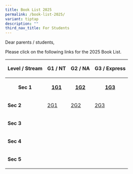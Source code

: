 ```yaml
---
title: Book List 2025
permalink: /book-list-2025/
variant: tiptap
description: ""
third_nav_title: For Students
---
```

<p>Dear parents / students,</p>
<p>Please click on the following links for the 2025 Book List.</p>
<table style="minWidth: 100px">
<colgroup>
<col>
<col>
<col>
<col>
</colgroup>
<tbody>
<tr>
<td rowspan="1" colspan="1">
<p><strong>Level / Stream</strong>
</p>
</td>
<td rowspan="1" colspan="1">
<p><strong>G1 / NT</strong>
</p>
</td>
<td rowspan="1" colspan="1">
<p><strong>G2 / NA</strong>
</p>
</td>
<td rowspan="1" colspan="1">
<p><strong>G3 / Express</strong>
</p>
</td>
</tr>
<tr>
<th rowspan="1" colspan="1">
<p><strong>Sec 1</strong>
</p>
</th>
<th rowspan="1" colspan="1">
<p><a href="/files/S1__G1__2025.pdf" rel="noopener nofollow" target="_blank">1G1</a>
</p>
</th>
<th rowspan="1" colspan="1">
<p><a href="/files/S1__G2__2025.pdf" rel="noopener nofollow" target="_blank">1G2</a>
</p>
</th>
<th rowspan="1" colspan="1">
<p><a href="/files/S1__G3__2025.pdf" rel="noopener nofollow" target="_blank">1G3</a>
</p>
</th>
</tr>
<tr>
<td rowspan="1" colspan="1">
<p><strong>Sec 2</strong>
</p>
</td>
<td rowspan="1" colspan="1">
<p><a href="/files/S2__G1__2025.pdf" rel="noopener nofollow" target="_blank">2G1</a>
</p>
</td>
<td rowspan="1" colspan="1">
<p><a href="/files/S2__G2__2025.pdf" rel="noopener nofollow" target="_blank">2G2</a>
</p>
</td>
<td rowspan="1" colspan="1">
<p><a href="/files/S2__G3__2025.pdf" rel="noopener nofollow" target="_blank">2G3</a>
</p>
</td>
</tr>
<tr>
<td rowspan="1" colspan="1">
<p><strong>Sec 3</strong>
</p>
</td>
<td rowspan="1" colspan="1">
<p></p>
</td>
<td rowspan="1" colspan="1">
<p></p>
</td>
<td rowspan="1" colspan="1">
<p></p>
</td>
</tr>
<tr>
<td rowspan="1" colspan="1">
<p><strong>Sec 4</strong>
</p>
</td>
<td rowspan="1" colspan="1">
<p></p>
</td>
<td rowspan="1" colspan="1">
<p></p>
</td>
<td rowspan="1" colspan="1">
<p></p>
</td>
</tr>
<tr>
<td rowspan="1" colspan="1">
<p><strong>Sec 5</strong>
</p>
</td>
<td rowspan="1" colspan="1">
<p></p>
</td>
<td rowspan="1" colspan="1">
<p></p>
</td>
<td rowspan="1" colspan="1">
<p></p>
</td>
</tr>
</tbody>
</table>
<p></p>
